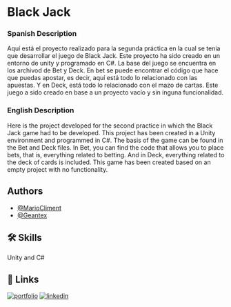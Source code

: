 
# Black Jack

### Spanish Description
Aquí está el proyecto realizado para la segunda práctica en la cual se tenia que desarrollar el juego de Black Jack. Este proyecto ha sido creado en un entorno de unity y programado en C#. La base del juego se encuentra en los archivod de Bet y Deck. En bet se puede encontrar el código que hace que puedas apostar, es decir, aquí está todo lo relacionado con las apuestas. Y en Deck, está todo lo relacionado con el mazo de cartas. Este juego a sido creado en base a un proyecto vacío y sin inguna funcionalidad.

### English Description
Here is the project developed for the second practice in which the Black Jack game had to be developed. This project has been created in a Unity environment and programmed in C#. The basis of the game can be found in the Bet and Deck files. In Bet, you can find the code that allows you to place bets, that is, everything related to betting. And in Deck, everything related to the deck of cards is included. This game has been created based on an empty project with no functionality.

## Authors

- [@MarioCliment](https://www.github.com/MarioCliment)
- [@Geantex](https://www.github.com/Geantex)


## 🛠 Skills
Unity and C#


## 🔗 Links
[![portfolio](https://img.shields.io/badge/my_portfolio-000?style=for-the-badge&logo=ko-fi&logoColor=white)](https://mariocliment.github.io)
[![linkedin](https://img.shields.io/badge/linkedin-0A66C2?style=for-the-badge&logo=linkedin&logoColor=white)](https://www.linkedin.com/in/mario-climent-jimenez/)


